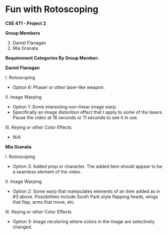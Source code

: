 #  Fun with Rotoscoping

**CSE 471 - Project 2**

**Group Members**

1. Daniel Flanagan
2. Mia Granata

**Requirement Categories By Group Member:**

**Daniel Flanagan**

I. Rotoscoping
- Option 6: Phaser or other laser-like weapon.

II. Image Warping
- Option 1: Some interesting non-linear image warp.
- Specifically an image distorition effect that I apply to some of the lasers. Pause the video at 18 seconds or 11 seconds to see it in use. 
  
III. Keying or other Color Effects
- N/A 
  

**Mia Granata**

I. Rotoscoping
- Option 3: Added prop or character. The added item should appear to be a seamless element of the video.

II. Image Warping
- Option 2: Some warp that manipulates elements of an item added as in #3 above. Possibilities include South Park style flapping heads, wings that flap, arms that move, etc.

III. Keying or other Color Effects
- Option 3: Image recoloring where colors in the image are selectively changed.
  
